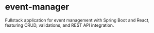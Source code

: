 # event-manager
Fullstack application for event management with Spring Boot and React, featuring CRUD, validations, and REST API integration.
